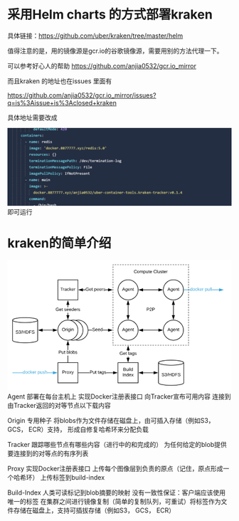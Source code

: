# 采用Helm charts 的方式部署kraken

具体链接：https://github.com/uber/kraken/tree/master/helm

值得注意的是，用的镜像源是gcr.io的谷歌镜像源，需要用别的方法代理一下。

可以参考好心人的帮助
https://github.com/anjia0532/gcr.io_mirror

而且kraken 的地址也在issues 里面有

https://github.com/anjia0532/gcr.io_mirror/issues?q=is%3Aissue+is%3Aclosed+kraken

具体地址需要改成

![alt text](image.png)
即可运行

# kraken的简单介绍
![alt text](image-1.png)
Agent
部署在每台主机上
实现Docker注册表接口
向Tracker宣布可用内容
连接到由Tracker返回的对等节点以下载内容

Origin
专用种子
将blobs作为文件存储在磁盘上，由可插入存储（例如S3， GCS， ECR）支持，
形成自修复哈希环来分配负载

Tracker
跟踪哪些节点有哪些内容（进行中的和完成的）
为任何给定的blob提供要连接到的对等点的有序列表

Proxy
实现Docker注册表接口
上传每个图像层到负责的原点（记住，原点形成一个哈希环）
上传标签到build-index

Build-Index
人类可读标记到blob摘要的映射
没有一致性保证：客户端应该使用唯一的标签
在集群之间进行镜像复制（简单的复制队列，可重试）将标签作为文件存储在磁盘上，支持可插拔存储（例如S3， GCS， ECR）